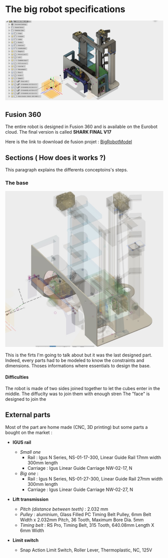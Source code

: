 # The big robot specifications
![alt text](mechanical/2018/bigrobot_render.PNG)
## Fusion 360

The entire robot is designed in Fusion 360 and is available on the Eurobot cloud. The final version is called **SHARK FINAL V17**

Here is the link to download de fusion projet : [BigRobotModel](https://a360.co/2wA0er0)

## Sections ( How does it works ?)

This paragraph explains the differents conceptoins's steps.

### The base

![alt text](mechanical/2018/bigRobotSrc/base_render.jpg)

This is the firts I'm going to talk about but it was the last designed part. Indeed, every parts had to be modeled to know the constraints and dimensions. Thoses informations where essentials to design the base.

#### Difficulties
The robot is made of two sides joined together to let the cubes enter in the middle. The diffuclty was to join them with enough stren
The "face" is designed to join the 




## External parts

Most of the part are home made (CNC, 3D printing) but some parts a bought on the market :

* **IGUS rail**
  * *Small one*
    * Rail : Igus N Series, NS-01-17-300, Linear Guide Rail 17mm width 300mm length
    * Carriage : Igus Linear Guide Carriage NW-02-17, N
  * *Big one* : 
    * Rail : Igus N Series, NS-01-27-300, Linear Guide Rail 27mm width 300mm length
    * Carriage : Igus Linear Guide Carriage NW-02-27, N
* **Lift transmission**
  * *Pitch (distance between teeth)* : 2.032 mm
  * *Pulley* : aluminium, Glass Filled PC Timing Belt Pulley, 6mm Belt Width x 2.032mm Pitch, 36 Tooth, Maximum Bore Dia. 5mm
  * *Timing belt* : RS Pro, Timing Belt, 315 Tooth, 640.08mm Length X 6mm Width

* **Limit switch**
  * Snap Action Limit Switch, Roller Lever, Thermoplastic, NC, 125V
  
  


